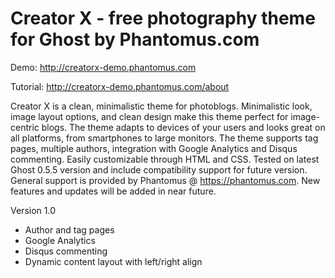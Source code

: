 # Creator X - free photography theme for Ghost by Phantomus.com

Demo: http://creatorx-demo.phantomus.com

Tutorial: http://creatorx-demo.phantomus.com/about


Creator X is a clean, minimalistic theme for photoblogs. Minimalistic look, image layout options, and clean design make this theme perfect for image-centric blogs. The theme adapts to devices of your users and looks great on all platforms, from smartphones to large monitors. The theme supports tag pages, multiple authors, integration with Google Analytics and Disqus commenting. Easily customizable through HTML and CSS. Tested on latest Ghost 0.5.5 version and include compatibility support for future version. General support is provided by Phantomus @ https://phantomus.com. New features and updates will be added in near future. 


Version 1.0

- Author and tag pages
- Google Analytics
- Disqus commenting
- Dynamic content layout with left/right align
